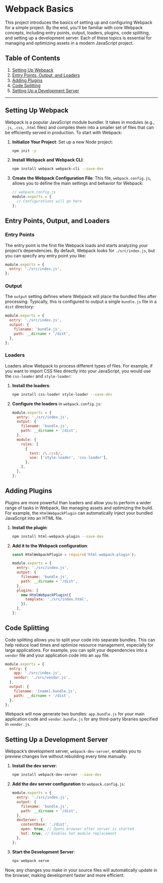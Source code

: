 # Webpack Basics

This project introduces the basics of setting up and configuring Webpack for a simple project. By the end, you'll be familiar with core Webpack concepts, including entry points, output, loaders, plugins, code splitting, and setting up a development server. Each of these topics is essential for managing and optimizing assets in a modern JavaScript project.

## Table of Contents
1. [Setting Up Webpack](#setting-up-webpack)
2. [Entry Points, Output, and Loaders](#entry-points-output-and-loaders)
3. [Adding Plugins](#adding-plugins)
4. [Code Splitting](#code-splitting)
5. [Setting Up a Development Server](#setting-up-a-development-server)

---

## Setting Up Webpack

Webpack is a popular JavaScript module bundler. It takes in modules (e.g., `.js`, `.css`, `.html` files) and compiles them into a smaller set of files that can be efficiently served in production. To start with Webpack:

1. **Initialize Your Project**: Set up a new Node project:
   ```bash
   npm init -y
   ```

2. **Install Webpack and Webpack CLI**:
   ```bash
   npm install webpack webpack-cli --save-dev
   ```
   
3. **Create the Webpack Configuration File**: This file, `webpack.config.js`, allows you to define the main settings and behavior for Webpack:
   ```javascript
   // webpack.config.js
   module.exports = {
     // Configurations will go here
   };
   ```

## Entry Points, Output, and Loaders

### Entry Points
The entry point is the first file Webpack loads and starts analyzing your project’s dependencies. By default, Webpack looks for `./src/index.js`, but you can specify any entry point you like:

```javascript
module.exports = {
  entry: './src/index.js',
};
```

### Output
The `output` setting defines where Webpack will place the bundled files after processing. Typically, this is configured to output a single `bundle.js` file in a `dist` directory:

```javascript
module.exports = {
  entry: './src/index.js',
  output: {
    filename: 'bundle.js',
    path: __dirname + '/dist',
  },
};
```

### Loaders
Loaders allow Webpack to process different types of files. For example, if you want to import CSS files directly into your JavaScript, you would use the `css-loader` and `style-loader`:

1. **Install the loaders**:
   ```bash
   npm install css-loader style-loader --save-dev
   ```

2. **Configure the loaders** in `webpack.config.js`:
   ```javascript
   module.exports = {
     entry: './src/index.js',
     output: {
       filename: 'bundle.js',
       path: __dirname + '/dist',
     },
     module: {
       rules: [
         {
           test: /\.css$/,
           use: ['style-loader', 'css-loader'],
         },
       ],
     },
   };
   ```

## Adding Plugins

Plugins are more powerful than loaders and allow you to perform a wider range of tasks in Webpack, like managing assets and optimizing the build. For example, the `HtmlWebpackPlugin` can automatically inject your bundled JavaScript into an HTML file.

1. **Install the plugin**:
   ```bash
   npm install html-webpack-plugin --save-dev
   ```

2. **Add it to the Webpack configuration**:
   ```javascript
   const HtmlWebpackPlugin = require('html-webpack-plugin');

   module.exports = {
     entry: './src/index.js',
     output: {
       filename: 'bundle.js',
       path: __dirname + '/dist',
     },
     plugins: [
       new HtmlWebpackPlugin({
         template: './src/index.html',
       }),
     ],
   };
   ```

## Code Splitting

Code splitting allows you to split your code into separate bundles. This can help reduce load times and optimize resource management, especially for large applications. For example, you can split your dependencies into a `vendor` file and your application code into an `app` file.

```javascript
module.exports = {
  entry: {
    app: './src/index.js',
    vendor: './src/vendor.js',
  },
  output: {
    filename: '[name].bundle.js',
    path: __dirname + '/dist',
  },
};
```

Webpack will now generate two bundles: `app.bundle.js` for your main application code and `vendor.bundle.js` for any third-party libraries specified in `vendor.js`.

## Setting Up a Development Server

Webpack’s development server, `webpack-dev-server`, enables you to preview changes live without rebuilding every time manually.

1. **Install the dev server**:
   ```bash
   npm install webpack-dev-server --save-dev
   ```

2. **Add the dev server configuration** to `webpack.config.js`:
   ```javascript
   module.exports = {
     entry: './src/index.js',
     output: {
       filename: 'bundle.js',
       path: __dirname + '/dist',
     },
     devServer: {
       contentBase: './dist',
       open: true, // Opens browser after server is started
       hot: true, // Enables hot module replacement
     },
   };
   ```

3. **Start the Development Server**:
   ```bash
   npx webpack serve
   ```

Now, any changes you make in your source files will automatically update in the browser, making development faster and more efficient.
